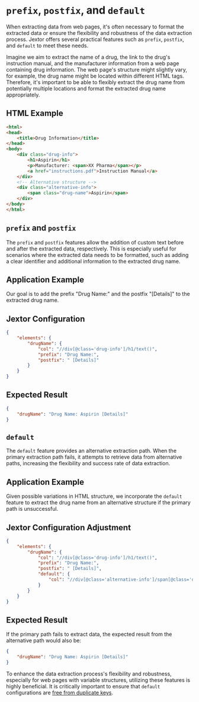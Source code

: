 
# `prefix`, `postfix`, and `default`
When extracting data from web pages, it's often necessary to format the extracted data or ensure the flexibility and robustness of the data extraction process. Jextor offers several practical features such as `prefix`, `postfix`, and `default` to meet these needs. 

Imagine we aim to extract the name of a drug, the link to the drug's instruction manual, and the manufacturer information from a web page containing drug information. The web page's structure might slightly vary, for example, the drug name might be located within different HTML tags. Therefore, it's important to be able to flexibly extract the drug name from potentially multiple locations and format the extracted drug name appropriately.

## HTML Example

```html
<html>
<head>
    <title>Drug Information</title>
</head>
<body>
    <div class="drug-info">
        <h1>Aspirin</h1>
        <p>Manufacturer: <span>XX Pharma</span></p>
        <a href="instructions.pdf">Instruction Manual</a>
    </div>
    <!-- Alternative structure -->
    <div class="alternative-info">
        <span class="drug-name">Aspirin</span>
    </div>
</body>
</html>

```

## `prefix` and `postfix`

The `prefix` and `postfix` features allow the addition of custom text before and after the extracted data, respectively. This is especially useful for scenarios where the extracted data needs to be formatted, such as adding a clear identifier and additional information to the extracted drug name.

## Application Example

Our goal is to add the prefix "Drug Name:" and the postfix "[Details]" to the extracted drug name.

## Jextor Configuration

```json
{
    "elements": {
        "drugName": {
            "col": "//div[@class='drug-info']/h1/text()",
            "prefix": "Drug Name:",
            "postfix": " [Details]"
        }
    }
}

```

## Expected Result

```json
{
    "drugName": "Drug Name: Aspirin [Details]"
}

```

## `default`

The `default` feature provides an alternative extraction path. When the primary extraction path fails, it attempts to retrieve data from alternative paths, increasing the flexibility and success rate of data extraction.

## Application Example

Given possible variations in HTML structure, we incorporate the `default` feature to extract the drug name from an alternative structure if the primary path is unsuccessful.

## Jextor Configuration Adjustment

```json
{
    "elements": {
        "drugName": {
            "col": "//div[@class='drug-info']/h1/text()",
            "prefix": "Drug Name:",
            "postfix": " [Details]",
            "default": {
                "col": "//div[@class='alternative-info']/span[@class='drug-name']/text()"
            }
        }
    }
}

```

## Expected Result

If the primary path fails to extract data, the expected result from the alternative path would also be:

```json
{
    "drugName": "Drug Name: Aspirin [Details]"
}

```

To enhance the data extraction process's flexibility and robustness, especially for web pages with variable structures, utilizing these features is highly beneficial. It is critically important to ensure that  `default` configurations are [free from duplicate keys](https://github.com/HzaCode/DP2-for-Beginners/blob/main/Special%20Case%20Collection/Special%20Case%EF%BC%9A%20Avoiding%20Duplicate%20Keys%20in%20JSON%20Data%20Structures.md).
